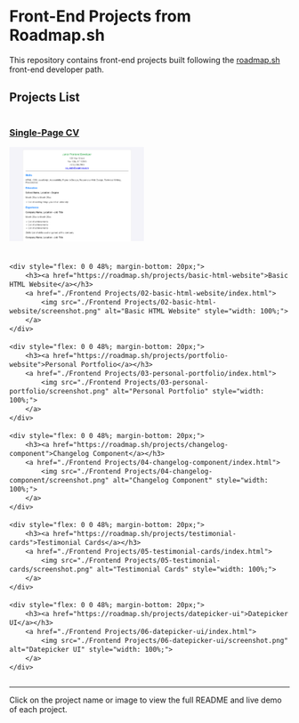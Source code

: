 # Front-End Projects from Roadmap.sh

This repository contains front-end projects built following the [roadmap.sh](https://roadmap.sh) front-end developer path.

## Projects List

<div style="display: flex; flex-wrap: wrap; justify-content: space-between;">
    <div style="flex: 0 0 48%; margin-bottom: 20px;">
        <h3><a href="https://roadmap.sh/projects/single-page-cv">Single-Page CV</a></h3>
        <a href="./Frontend Projects/01-single-page-cv/index.html">
            <img src="./Frontend Projects/01-single-page-cv/screenshot.png" alt="Single-Page CV" style="width: 100%;">
        </a>
    </div>
    
    <div style="flex: 0 0 48%; margin-bottom: 20px;">
        <h3><a href="https://roadmap.sh/projects/basic-html-website">Basic HTML Website</a></h3>
        <a href="./Frontend Projects/02-basic-html-website/index.html">
            <img src="./Frontend Projects/02-basic-html-website/screenshot.png" alt="Basic HTML Website" style="width: 100%;">
        </a>
    </div>
    
    <div style="flex: 0 0 48%; margin-bottom: 20px;">
        <h3><a href="https://roadmap.sh/projects/portfolio-website">Personal Portfolio</a></h3>
        <a href="./Frontend Projects/03-personal-portfolio/index.html">
            <img src="./Frontend Projects/03-personal-portfolio/screenshot.png" alt="Personal Portfolio" style="width: 100%;">
        </a>
    </div>
    
    <div style="flex: 0 0 48%; margin-bottom: 20px;">
        <h3><a href="https://roadmap.sh/projects/changelog-component">Changelog Component</a></h3>
        <a href="./Frontend Projects/04-changelog-component/index.html">
            <img src="./Frontend Projects/04-changelog-component/screenshot.png" alt="Changelog Component" style="width: 100%;">
        </a>
    </div>
    
    <div style="flex: 0 0 48%; margin-bottom: 20px;">
        <h3><a href="https://roadmap.sh/projects/testimonial-cards">Testimonial Cards</a></h3>
        <a href="./Frontend Projects/05-testimonial-cards/index.html">
            <img src="./Frontend Projects/05-testimonial-cards/screenshot.png" alt="Testimonial Cards" style="width: 100%;">
        </a>
    </div>
    
    <div style="flex: 0 0 48%; margin-bottom: 20px;">
        <h3><a href="https://roadmap.sh/projects/datepicker-ui">Datepicker UI</a></h3>
        <a href="./Frontend Projects/06-datepicker-ui/index.html">
            <img src="./Frontend Projects/06-datepicker-ui/screenshot.png" alt="Datepicker UI" style="width: 100%;">
        </a>
    </div>
</div>

---

Click on the project name or image to view the full README and live demo of each project.
